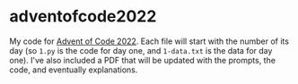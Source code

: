 # adventofcode2022

My code for [Advent of Code 2022](https://adventofcode.com/2022). Each file will start with the number of its day (so `1.py` is the code for day one, and `1-data.txt` is the data for day one). I've also included a PDF that will be updated with the prompts, the code, and eventually explanations.
